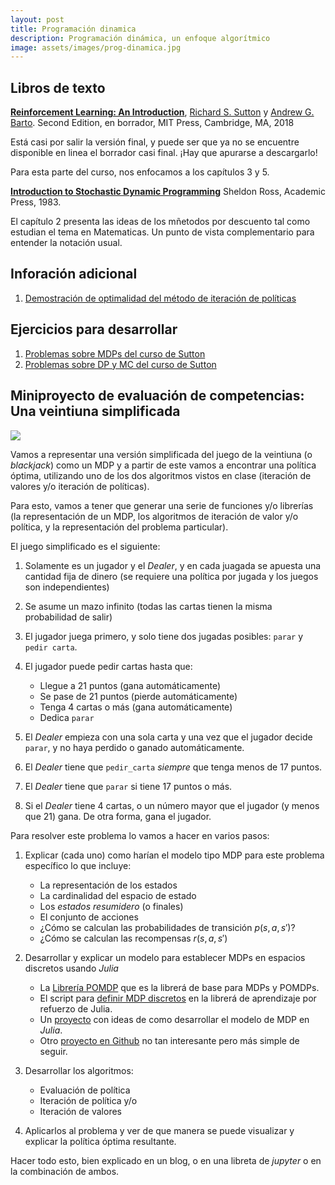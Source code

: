 ```yaml
---
layout: post
title: Programación dinamica
description: Programación dinámica, un enfoque algorítmico
image: assets/images/prog-dinamica.jpg
---
```



## Libros de texto

[**Reinforcement Learning: An
Introduction**](http://incompleteideas.net/book/the-book-2nd.html),
[Richard S. Sutton](http://incompleteideas.net/index.html) y [Andrew
G. Barto](http://www-anw.cs.umass.edu/%7Ebarto/). Second Edition, en
borrador, MIT Press, Cambridge, MA, 2018

Está casi por salir la versión final, y puede ser que ya no se
encuentre disponible en linea el borrador casi final. ¡Hay que
apurarse a descargarlo!


Para esta parte del curso, nos enfocamos a los capítulos 3 y 5.

[**Introduction to Stochastic Dynamic
Programming**](http://www.deeplearningitalia.com/wp-content/uploads/2018/03/Introduction-to-Stochastic-Dynamic-Programming-Ross.pdf)
Sheldon Ross, Academic Press, 1983.

El capítulo 2 presenta las ideas de los mñetodos por descuento tal
como estudian el tema en Matematicas. Un punto de vista complementario
para entender la notación usual.

## Inforación adicional

1. [Demostración de optimalidad del método de iteración de políticas](http://ee266.stanford.edu/lectures/dpproof.pdf)


## Ejercicios para desarrollar

1. [Problemas sobre MDPs del curso de Sutton](https://drive.google.com/drive/folders/0B-WvrETGtkescG5sTDk2XzZkN2M)
2. [Problemas sobre DP y MC del curso de Sutton](https://drive.google.com/drive/folders/0B-WvrETGtkescG5sTDk2XzZkN2M)


## Miniproyecto de evaluación de competencias: Una veintiuna simplificada

![](https://www.google.com/url?sa=i&rct=j&q=&esrc=s&source=images&cd=&cad=rja&uact=8&ved=2ahUKEwjx-_jAwsPdAhVMb60KHafpBE8QjRx6BAgBEAU&url=https%3A%2F%2Fcommons.wikimedia.org%2Fwiki%2FFile%3ABlackjack21.jpg&psig=AOvVaw1_DgBYuzWYvttzUkmO7U_c&ust=1537324577735747)


Vamos a representar una versión simplificada del juego de la veintiuna
(o *blackjack*) como un MDP y a partir de este vamos a encontrar una
política óptima, utilizando uno de los dos algoritmos vistos en clase
(iteración de valores y/o iteración de políticas).

Para esto, vamos a tener que generar una serie de funciones y/o
librerías (la representación de un MDP, los algoritmos de iteración de
valor y/o política, y la representación del problema particular).

El juego simplificado es el siguiente:

1. Solamente es un jugador y el *Dealer*, y en cada juagada se apuesta una cantidad fija de dinero (se requiere una política por jugada y los juegos son independientes)

2. Se asume un mazo infinito (todas las cartas tienen la misma probabilidad de salir)

3. El jugador juega primero, y solo tiene dos jugadas posibles: `parar` y `pedir carta`.

4. El jugador puede pedir cartas hasta que:
   + Llegue a 21 puntos (gana automáticamente)
   + Se pase de 21 puntos (pierde automáticamente)
   + Tenga 4 cartas o más (gana automáticamente)
   + Dedica `parar`

5. El *Dealer* empieza con una sola carta y una vez que el jugador
   decide `parar`, y no haya perdido o ganado automáticamente.

6. El *Dealer* tiene que `pedir_carta` *siempre* que tenga menos de 17
   puntos.

7. El *Dealer* tiene que `parar` si tiene 17 puntos o más.

8. Si el *Dealer* tiene 4 cartas, o un número mayor que el jugador (y
   menos que 21) gana. De otra forma, gana el jugador.


Para resolver este problema lo vamos a hacer en varios pasos:


1. Explicar (cada uno) como harían el modelo tipo MDP para este problema específico lo que incluye:
   + La representación de los estados
   + La cardinalidad del espacio de estado
   + Los *estados resumidero* (o finales)
   + El conjunto de acciones
   + ¿Cómo se calculan las probabilidades de transición $p(s, a, s')$?
   + ¿Cómo se calculan las recompensas $r(s, a, s')$

2. Desarrollar y explicar un modelo para establecer MDPs en espacios discretos usando *Julia*
   - La [Librería POMDP](https://github.com/JuliaPOMDP/POMDPs.jl) que es la librerá de base para MDPs y POMDPs.
   - El script para [definir MDP
     discretos](https://github.com/JuliaReinforcementLearning/ReinforcementLearningEnvironmentDiscrete.jl/blob/master/src/mdp.jl)
     en la librerá de aprendizaje por refuerzo de Julia.
   - Un [proyecto](https://github.com/sawcordwell/MDPs.jl) con ideas
     de como desarrollar el modelo de MDP en *Julia*.
   - Otro [proyecto en Github](https://github.com/cpritcha/MDP) no tan interesante pero más simple de seguir.


3. Desarrollar los algoritmos:
   + Evaluación de política
   + Iteración de política y/o
   + Iteración de valores

4. Aplicarlos al problema y ver de que manera se puede visualizar y explicar la política óptima resultante.


Hacer todo esto, bien explicado en un blog, o en una libreta de *jupyter* o en la combinación de ambos.
